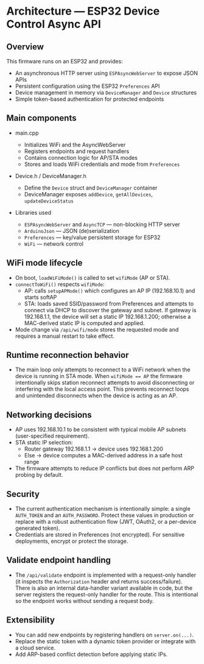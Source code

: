 Architecture — ESP32 Device Control Async API
=============================================

Overview
--------
This firmware runs on an ESP32 and provides:
- An asynchronous HTTP server using `ESPAsyncWebServer` to expose JSON APIs
- Persistent configuration using the ESP32 `Preferences` API
- Device management in memory via `DeviceManager` and `Device` structures
- Simple token-based authentication for protected endpoints

Main components
---------------
- main.cpp
  - Initializes WiFi and the AsyncWebServer
  - Registers endpoints and request handlers
  - Contains connection logic for AP/STA modes
  - Stores and loads WiFi credentials and mode from `Preferences`

- Device.h / DeviceManager.h
  - Define the `Device` struct and `DeviceManager` container
  - DeviceManager exposes `addDevice`, `getAllDevices`, `updateDeviceStatus`

- Libraries used
  - `ESPAsyncWebServer` and `AsyncTCP` — non-blocking HTTP server
  - `ArduinoJson` — JSON (de)serialization
  - `Preferences` — key/value persistent storage for ESP32
  - `WiFi` — network control

WiFi mode lifecycle
-------------------
- On boot, `loadWiFiMode()` is called to set `wifiMode` (AP or STA).
- `connectToWiFi()` respects `wifiMode`:
  - AP: calls `setupAPMode()` which configures an AP IP (192.168.10.1) and starts softAP
  - STA: loads saved SSID/password from Preferences and attempts to connect via DHCP to discover the gateway and subnet. If gateway is 192.168.1.1, the device will set a static IP 192.168.1.200; otherwise a MAC-derived static IP is computed and applied.
- Mode change via `/api/wifi/mode` stores the requested mode and requires a manual restart to take effect.

Runtime reconnection behavior
-----------------------------
- The main loop only attempts to reconnect to a WiFi network when the device is running in STA mode. When `wifiMode == AP` the firmware intentionally skips station reconnect attempts to avoid disconnecting or interfering with the local access point. This prevents reconnect loops and unintended disconnects when the device is acting as an AP.

Networking decisions
-------------------
- AP uses 192.168.10.1 to be consistent with typical mobile AP subnets (user-specified requirement).
- STA static IP selection:
  - Router gateway 192.168.1.1 -> device uses 192.168.1.200
  - Else -> device computes a MAC-derived address in a safe host range
- The firmware attempts to reduce IP conflicts but does not perform ARP probing by default.

Security
--------
- The current authentication mechanism is intentionally simple: a single `AUTH_TOKEN` and an `AUTH_PASSWORD`. Protect these values in production or replace with a robust authentication flow (JWT, OAuth2, or a per-device generated token).
- Credentials are stored in Preferences (not encrypted). For sensitive deployments, encrypt or protect the storage.

Validate endpoint handling
-------------------------
- The `/api/validate` endpoint is implemented with a request-only handler (it inspects the `Authorization` header and returns success/failure). There is also an internal data-handler variant available in code, but the server registers the request-only handler for the route. This is intentional so the endpoint works without sending a request body.

Extensibility
-------------
- You can add new endpoints by registering handlers on `server.on(...)`.
- Replace the static token with a dynamic token provider or integrate with a cloud service.
- Add ARP-based conflict detection before applying static IPs.
